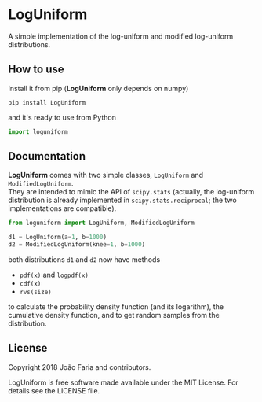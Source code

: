# LogUniform

A simple implementation of the log-uniform and modified log-uniform distributions.

How to use
----------

Install it from pip (**LogUniform** only depends on numpy)

```
pip install LogUniform
```

and it's ready to use from Python

```python
import loguniform
```
    
Documentation
-------------

**LogUniform** comes with two simple classes, `LogUniform` and `ModifiedLogUniform`.  
They are intended to mimic the API of `scipy.stats`
(actually, the log-uniform distribution is already implemented in `scipy.stats.reciprocal`;
the two implementations are compatible).

```python
from loguniform import LogUniform, ModifiedLogUniform

d1 = LogUniform(a=1, b=1000)
d2 = ModifiedLogUniform(knee=1, b=1000)
```

both distributions `d1` and `d2` now have methods

- `pdf(x)` and `logpdf(x)`
- `cdf(x)`
- `rvs(size)`

to calculate the probability density function (and its logarithm), 
the cumulative density function, and to get random samples from the distribution.

License
-------

Copyright 2018 João Faria and contributors.

LogUniform is free software made available under the MIT License. For details see the LICENSE file.
